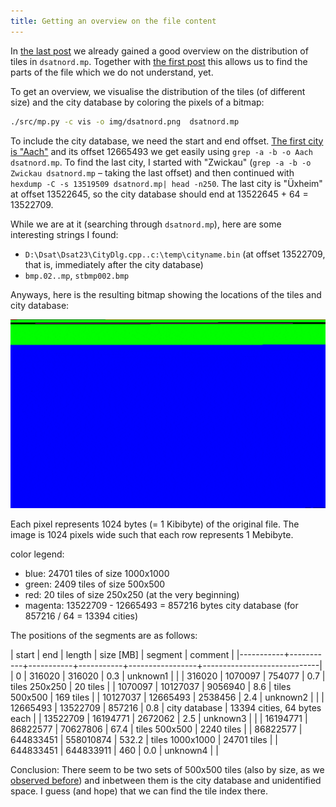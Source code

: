 ```yaml
---
title: Getting an overview on the file content
---
```


In [the last
post](/2024/04/21/visualising-the-tile-size-distribution.html) we
already gained a good overview on the distribution of tiles in
`dsatnord.mp`. Together with [the first
post](/2005/03/26/decoding-the-city-database.html) this allows us to
find the parts of the file which we do not understand, yet.

To get an overview, we visualise the distribution of the tiles (of
different size) and the city database by coloring the pixels of a
bitmap:

```sh
./src/mp.py -c vis -o img/dsatnord.png  dsatnord.mp
```

To include the city database, we need the start and end offset. [The
first city is "Aach"]((/2005/03/26/decoding-the-city-database.html))
and its offset 12665493 we get easily using `grep -a -b -o Aach
dsatnord.mp`. To find the last city, I started with "Zwickau" (`grep
-a -b -o Zwickau dsatnord.mp` – taking the last offset) and then
continued with `hexdump -C -s 13519509 dsatnord.mp| head -n250`. The
last city is "Üxheim" at offset 13522645, so the city database should
end at 13522645 + 64 = 13522709.

While we are at it (searching through `dsatnord.mp`), here are some
interesting strings I found:
- `D:\Dsat\Dsat23\CityDlg.cpp..c:\temp\cityname.bin` (at offset
  13522709, that is, immediately after the city database)
- `bmp.02..mp`, `stbmp002.bmp`

Anyways, here is the resulting bitmap showing the locations of the
tiles and city database:

![](/img/dsatnord.png)

Each pixel represents 1024 bytes (= 1 Kibibyte) of the original file.
The image is 1024 pixels wide such that each row represents
1 Mebibyte.

color legend:
- blue: 24701 tiles of size 1000x1000
- green: 2409 tiles of size 500x500
- red: 20 tiles of size 250x250 (at the very beginning)
- magenta: 13522709 - 12665493 = 857216 bytes city database (for
  857216 / 64 = 13394 cities)

The positions of the segments are as follows:

|     start |       end |    length | size [MB] | segment         | comment                     |
|-----------+-----------+-----------+-----------+-----------------+-----------------------------|
|         0 |    316020 |    316020 |       0.3 | unknown1        |                             |
|    316020 |   1070097 |    754077 |       0.7 | tiles 250x250   | 20 tiles                    |
|   1070097 |  10127037 |   9056940 |       8.6 | tiles 500x500   | 169 tiles                   |
|  10127037 |  12665493 |   2538456 |       2.4 | unknown2        |                             |
|  12665493 |  13522709 |    857216 |       0.8 | city database   | 13394 cities, 64 bytes each |
|  13522709 |  16194771 |   2672062 |       2.5 | unknown3        |                             |
|  16194771 |  86822577 |  70627806 |      67.4 | tiles 500x500   | 2240 tiles                  |
|  86822577 | 644833451 | 558010874 |     532.2 | tiles 1000x1000 | 24701 tiles                 |
| 644833451 | 644833911 |       460 |       0.0 | unknown4        |                             |

<!-- #+TBLFM: $3=$-1-$-2::$4=$-1/1024/1024;%2.1f -->

Conclusion: There seem to be two sets of 500x500 tiles (also by size,
as we [observed
before](/2024/04/21/visualising-the-tile-size-distribution.html)) and
inbetween them is the city database and unidentified space. I guess
(and hope) that we can find the tile index there.
